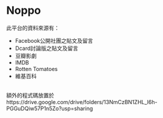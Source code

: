 # Noppo
此平台的資料來源有：
- Facebook公開社團之貼文及留言
- Dcard討論版之貼文及留言
- 豆瓣影劇
- IMDB
- Rotten Tomatoes
- 維基百科
<br>
額外的程式碼放置於
https://drive.google.com/drive/folders/13NmCzBN1ZHL_l6h-PGGuDQiw57P1n5Zo?usp=sharing
